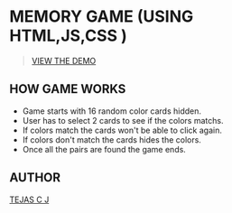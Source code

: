 # MEMORY GAME (USING HTML,JS,CSS )

> [VIEW THE DEMO](https://tejascj.github.io/memory_game/)

## HOW GAME WORKS
- Game starts with 16 random color cards hidden.
- User has to select 2 cards to see if the colors matchs.
- If colors match the cards won't be able to click again.
- If colors don't match the cards hides the colors.
- Once all the pairs are found the game ends.

## AUTHOR

[TEJAS C J](https://www.linkedin.com/in/tejascj/)
